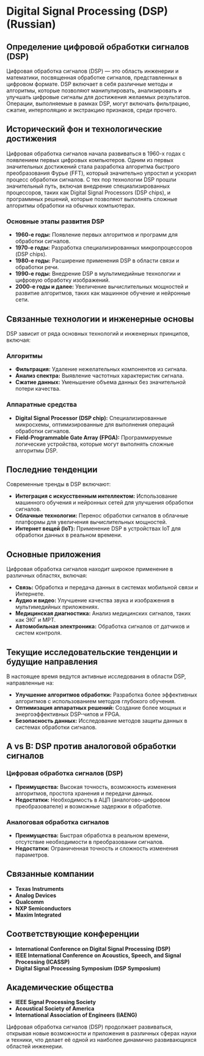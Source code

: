 # Digital Signal Processing (DSP) (Russian)

## Определение цифровой обработки сигналов (DSP)

Цифровая обработка сигналов (DSP) — это область инженерии и математики, посвященная обработке сигналов, представленных в цифровом формате. DSP включает в себя различные методы и алгоритмы, которые позволяют манипулировать, анализировать и улучшать цифровые сигналы для достижения желаемых результатов. Операции, выполняемые в рамках DSP, могут включать фильтрацию, сжатие, интерполяцию и экстракцию признаков, среди прочего.

## Исторический фон и технологические достижения

Цифровая обработка сигналов начала развиваться в 1960-х годах с появлением первых цифровых компьютеров. Одним из первых значительных достижений стала разработка алгоритма быстрого преобразования Фурье (FFT), который значительно упростил и ускорил процесс обработки сигналов. С тех пор технологии DSP прошли значительный путь, включая внедрение специализированных процессоров, таких как Digital Signal Processors (DSP chips), и программных решений, которые позволяют выполнять сложные алгоритмы обработки на обычных компьютерах.

### Основные этапы развития DSP

- **1960-е годы:** Появление первых алгоритмов и программ для обработки сигналов.
- **1970-е годы:** Разработка специализированных микропроцессоров (DSP chips).
- **1980-е годы:** Расширение применения DSP в области связи и обработки речи.
- **1990-е годы:** Внедрение DSP в мультимедийные технологии и цифровую обработку изображений.
- **2000-е годы и далее:** Увеличение вычислительных мощностей и развитие алгоритмов, таких как машинное обучение и нейронные сети.

## Связанные технологии и инженерные основы

DSP зависит от ряда основных технологий и инженерных принципов, включая:

### Алгоритмы

- **Фильтрация:** Удаление нежелательных компонентов из сигнала.
- **Анализ спектра:** Выявление частотных характеристик сигнала.
- **Сжатие данных:** Уменьшение объема данных без значительной потери качества.

### Аппаратные средства

- **Digital Signal Processor (DSP chip):** Специализированные микросхемы, оптимизированные для выполнения операций обработки сигналов.
- **Field-Programmable Gate Array (FPGA):** Программируемые логические устройства, которые могут выполнять сложные алгоритмы DSP.

## Последние тенденции

Современные тренды в DSP включают:

- **Интеграция с искусственным интеллектом:** Использование машинного обучения и нейронных сетей для улучшения обработки сигналов.
- **Облачные технологии:** Перенос обработки сигналов в облачные платформы для увеличения вычислительных мощностей.
- **Интернет вещей (IoT):** Применение DSP в устройствах IoT для обработки данных в реальном времени.

## Основные приложения

Цифровая обработка сигналов находит широкое применение в различных областях, включая:

- **Связь:** Обработка и передача данных в системах мобильной связи и Интернете.
- **Аудио и видео:** Улучшение качества звука и изображения в мультимедийных приложениях.
- **Медицинская диагностика:** Анализ медицинских сигналов, таких как ЭКГ и МРТ.
- **Автомобильная электроника:** Обработка сигналов от датчиков и систем контроля.

## Текущие исследовательские тенденции и будущие направления

В настоящее время ведутся активные исследования в области DSP, направленные на:

- **Улучшение алгоритмов обработки:** Разработка более эффективных алгоритмов с использованием методов глубокого обучения.
- **Оптимизация аппаратных решений:** Создание более мощных и энергоэффективных DSP-чипов и FPGA.
- **Безопасность данных:** Исследование методов защиты данных в системах обработки сигналов.

## A vs B: DSP против аналоговой обработки сигналов

### Цифровая обработка сигналов (DSP)

- **Преимущества:** Высокая точность, возможность изменения алгоритмов, простота хранения и передачи данных.
- **Недостатки:** Необходимость в АЦП (аналогово-цифровом преобразователе) и возможные задержки в обработке.

### Аналоговая обработка сигналов

- **Преимущества:** Быстрая обработка в реальном времени, отсутствие необходимости в преобразовании сигналов.
- **Недостатки:** Ограниченная точность и сложность изменения параметров.

## Связанные компании

- **Texas Instruments**
- **Analog Devices**
- **Qualcomm**
- **NXP Semiconductors**
- **Maxim Integrated**

## Соответствующие конференции

- **International Conference on Digital Signal Processing (DSP)**
- **IEEE International Conference on Acoustics, Speech, and Signal Processing (ICASSP)**
- **Digital Signal Processing Symposium (DSP Symposium)**

## Академические общества

- **IEEE Signal Processing Society**
- **Acoustical Society of America**
- **International Association of Engineers (IAENG)**

Цифровая обработка сигналов (DSP) продолжает развиваться, открывая новые возможности и приложения в различных сферах науки и техники, что делает её одной из наиболее динамично развивающихся областей инженерии.